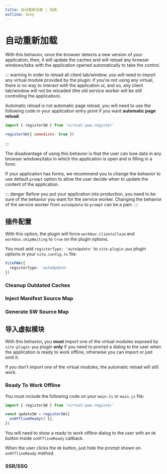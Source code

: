 ```yaml
---
title: 自动重新加载 | 指南
outline: deep
---
```


# 自动重新加载

With this behavior, once the browser detects a new version of your application, then, it will update the caches and will reload any browser windows/tabs with the application opened automatically to take the control.

::: warning
In order to reload all client tab/window, you will need to import any virtual module provided by the plugin: if you're not using any virtual, there is no way to interact with the application ui, and so, any client tab/window will not be reloaded (the old service worker will be still controlling the application).

Automatic reload is not automatic page reload, you will need to use the following code in your application entry point if you want **automatic page reload**:

```js
import { registerSW } from 'virtual:pwa-register'

registerSW({ immediate: true })
```
:::

The disadvantage of using this behavior is that the user can lose data in any browser windows/tabs in which the application is open and is filling in a form.

If your application has forms, we recommend you to change the behavior to use default `prompt` option to allow the user decide when to update the content of the application.

::: danger
Before you put your application into production, you need to be sure of the behavior you want for the service worker. Changing the behavior of the service worker from `autoUpdate` to `prompt` can be a pain.
:::

## 插件配置

With this option, the plugin will force `workbox.clientsClaim` and `workbox.skipWaiting` to `true` on the plugin options.

You must add `registerType: 'autoUpdate'` to `vite-plugin-pwa` plugin options in your `vite.config.ts` file:

```ts
VitePWA({
  registerType: 'autoUpdate'
})
```

### Cleanup Outdated Caches

<CleanupOutdatedCaches />

<GenerateSWCleanupOutdatedCaches />

### Inject Manifest Source Map <Badge type="tip" text="new options from v0.18.0+" />

<InjectManifestSourceMap />

### Generate SW Source Map

<GenerateSWSourceMap />

## 导入虚拟模块

With this behavior, you **must** import one of the virtual modules exposed by `vite-plugin-pwa` plugin **only** if you need to prompt a dialog to the user when the application is ready to work offline, otherwise you can import or just omit it.

If you don't import one of the virtual modules, the automatic reload will still work.

### Ready To Work Offline

You must include the following code on your `main.ts` or `main.js` file:

```ts
import { registerSW } from 'virtual:pwa-register'

const updateSW = registerSW({
  onOfflineReady() {},
})
```

You will need to show a ready to work offline dialog to the user with an `OK` button inside `onOfflineReady` callback.

When the user clicks the `OK` button, just hide the prompt shown on `onOfflineReady` method.

### SSR/SSG

<SsrSsg />

